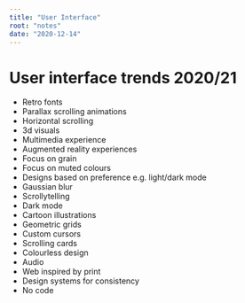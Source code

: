 ```yaml
---
title: "User Interface"
root: "notes"
date: "2020-12-14"
---
```


# User interface trends 2020/21

- Retro fonts
- Parallax scrolling animations
- Horizontal scrolling
- 3d visuals
- Multimedia experience
- Augmented reality experiences
- Focus on grain
- Focus on muted colours
- Designs based on preference e.g. light/dark mode
- Gaussian blur
- Scrollytelling
- Dark mode
- Cartoon illustrations
- Geometric grids
- Custom cursors
- Scrolling cards
- Colourless design
- Audio
- Web inspired by print
- Design systems for consistency
- No code
